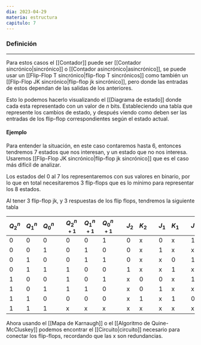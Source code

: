 ```yaml
---
dia: 2023-04-29
materia: estructura
capitulo: 7
---
```

### Definición
---
Para estos casos el [[Contador]] puede ser [[Contador sincrónico|sincrónico]] o [[Contador asincrónico|asincrónico]], se puede usar un [[Flip-Flop T sincrónico|flip-flop T sincrónicos]] como también un [[Flip-Flop JK sincrónico|flip-flop jk sincrónico]], pero donde las entradas de estos dependan de las salidas de los anteriores. 

Esto lo podemos hacerlo visualizando el [[Diagrama de estado]] donde cada esta representado con un valor de $n$ bits. Estableciendo una tabla que represente los cambios de estado, y después viendo como deben ser las entradas de los flip-flop correspondientes según el estado actual.

#### Ejemplo
Para entender la situación, en este caso contaremos hasta 6, entonces tendremos 7 estados que nos interesan, y un estado que no nos interesa. Usaremos [[Flip-Flop JK sincrónico|flip-flop jk sincrónico]] que es el caso más difícil de analizar. 

Los estados del $0$ al $7$ los representaremos con sus valores en binario, por lo que en total necesitaremos $3$ flip-flops que es lo mínimo para representar los 8 estados.

Al tener 3 flip-flop jk, y 3 respuestas de los flip flops, tendremos la siguiente tabla

| $Q^n_2$ | $Q^n_1$ | $Q^n_0$ |     | $Q^{n+1}_2$ | $Q^{n+1}_1$ | $Q^{n+1}_0$ |     | $J_2$ | $K_2$ |     | $J_1$ | $K_1$ |     | $J_0$ | $K_02$ |
| ------- | ------- | ------- | --- | ----------- | ----------- | ----------- | --- | ----- | ----- | --- | ----- | ----- | --- | ----- | ------ |
| 0       | 0       | 0       |     | 0           | 0           | 1           |     | 0     | x     |     | 0     | x     |     | 1     | x      |
| 0       | 0       | 1       |     | 0           | 1           | 0           |     | 0     | x     |     | 1     | x     |     | x     | 1      |
| 0       | 1       | 0       |     | 0           | 1           | 1           |     | 0     | x     |     | x     | 0     |     | 1     | x      |
| 0       | 1       | 1       |     | 1           | 0           | 0           |     | 1     | x     |     | x     | 1     |     | x     | 1      |
| 1       | 0       | 0       |     | 1           | 0           | 1           |     | x     | 0     |     | 0     | x     |     | 1     | x      |
| 1       | 0       | 1       |     | 1           | 1           | 0           |     | x     | 0     |     | 1     | x     |     | x     | 1      |
| 1       | 1       | 0       |     | 0           | 0           | 0           |     | x     | 1     |     | x     | 1     |     | 0     | x      |
| 1       | 1       | 1       |     | x           | x           | x           |     | x     | x     |     | x     | x     |     | x     | x      |

Ahora usando el [[Mapa de Karnaugh]] o el [[Algoritmo de Quine-McCluskey]] podemos encontrar el [[Circuito|circuito]] necesario para conectar los flip-flops, recordando que las x son redundancias.